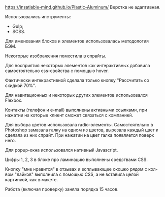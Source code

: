 https://insatiable-mind.github.io/Plastic-Aluminum/
Верстка не адаптивная.

Использовались инструменты:
- Gulp;
- SCSS.

Для именования блоков и элементов использовалась методология БЭМ.

Некоторые изображения поместила в спрайты.

Для восприятия некоторых элементов как интерактивных добавила самостоятельно css-свойства с помощью hover.

Фактически интекрактивной сделала только кнопку "Рассчитать со скидкой 70%".

Для навигационных и некоторых других элементов использовался Flexbox.

Контакты (телефон и e-mail) выполнены активными ссылками, при нажатии на которые клиент сможет связаться с компанией.

Для выбора цветов использовала radio-элементы. Самостоятельно в Photoshop замазала галку на одном из цветов, вырезала каждый цвет и сделала из них спрайт. При нажатии на цвет галка появляется поверх него.

Для popup-окна использовался нативный Javascript.

Цифры 1, 2, 3 в блоке про ламинацию выполнены средствами CSS.

Кнопку "мне нравится" в отзывах и всплывающее окошко рядом с кол-вом "лайков" выполнила с помощью CSS, а не вставила целой картинкой, как в макете.

Работа (включая проверку) заняла порядка 15 часов.
